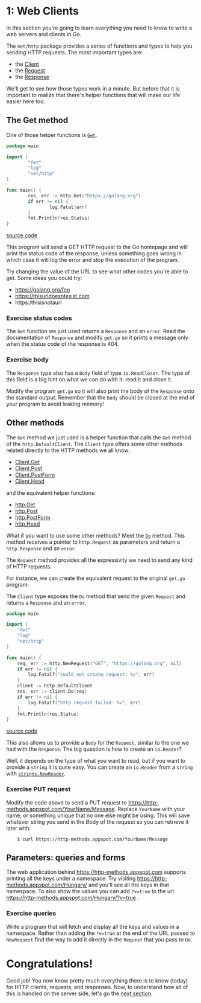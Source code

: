 # 1: Web Clients

In this section you're going to learn everything you need to know to write a web servers and clients in Go.

The `net/http` package provides a series of functions and types to help you sending HTTP requests.
The most important types are:

- the [Client](https://golang.org/pkg/net/http#Client)
- the [Request](https://golang.org/pkg/net/http#Request)
- the [Response](https://golang.org/pkg/net/http#Response)

We'll get to see how those types work in a minute.
But before that it is important to realize that there's helper functions that will make our life easier here too.

## The Get method

One of those helper functions is [`Get`](https://golang.org/pkg/net/http#Get).

```go
package main

import (
        "fmt"
        "log"
        "net/http"
)

func main() {
        res, err := http.Get("https://golang.org")
        if err != nil {
                log.Fatal(err)
        }
        fmt.Println(res.Status)
}
```
[source code](examples/get.go)

This program will send a GET HTTP request to the Go homepage and will print the status code of the response,
unless something goes wrong in which case it will log the error and stop the execution of the program.

Try changing the value of the URL to see what other codes you're able to get.
Some ideas you could try:

- https://golang.org/foo
- https://thisurldoesntexist.com
- https:/thisisnotaurl

### Exercise status codes

The `Get` function we just used returns a `Response` and an `error`.
Read the documentation of `Response` and modify `get.go` so it prints a message only when the status code of the response is 404.

### Exercise body

The `Response` type also has a `Body` field of type `io.ReadCloser`.
The type of this field is a big hint on what we can do with it: read it and close it.

Modify the program `get.go` so it will also print the body of the `Response` onto the standard output.
Remember that the `Body` should be closed at the end of your program to avoid leaking memory!

## Other methods

The `Get` method we just used is a helper function that calls the `Get` method of the `http.DefaultClient`.
The `Client` type offers some other methods related directly to the HTTP methods we all know:

- [Client.Get](https://golang.org/pkg/net/http#Client.Get)
- [Client.Post](https://golang.org/pkg/net/http#Client.Post)
- [Client.PostForm](https://golang.org/pkg/net/http#Client.PostForm)
- [Client.Head](https://golang.org/pkg/net/http#Client.Head)

and the equivalent helper functions:

- [http.Get](https://golang.org/pkg/net/http#Get)
- [http.Post](https://golang.org/pkg/net/http#Post)
- [http.PostForm](https://golang.org/pkg/net/http#PostForm)
- [http.Head](https://golang.org/pkg/net/http#Head)

What if you want to use some other methods? Meet the [`Do`](https://golang.org/pkg/net/http#Client.Do) method.
This method receives a pointer to `http.Request` as parameters and return a `http.Response` and an `error`.

The `Request` method provides all the expressivity we need to send any kind of HTTP requests.

For instance, we can create the equivalent request to the original `get.go` program:

The `Client` type exposes the `Do` method that send the given `Request` and returns a `Response` and an `error`.

```go
package main

import (
	"fmt"
	"log"
	"net/http"
)

func main() {
	req, err := http.NewRequest("GET", "https://golang.org", nil)
	if err != nil {
		log.Fatalf("could not create request: %v", err)
	}
	client := http.DefaultClient
	res, err := client.Do(req)
	if err != nil {
		log.Fatalf("http request failed: %v", err)
	}
	fmt.Println(res.Status)
}
```
[source code](examples/do-get.go)

This also allows us to provide a `Body` for the `Request`, similar to the one we had with the `Response`.
The big question is how to create an `io.Reader`?

Well, it depends on the type of what you want to read, but if you want to provide a `string` it is quite easy.
You can create an `io.Reader` from a `string` with [`strings.NewReader`](https://golang.org/pkg/strings#NewReader).

### Exercise PUT request

Modify the code above to send a PUT request to https://http-methods.appspot.com/YourName/Message.
Replace `YourName` with your name, or something unique that no one else might be using.
This will save whatever string you send in the Body of the request so you can retrieve it later with:

```
    $ curl https://http-methods.appspot.com/YourName/Message
```

## Parameters: queries and forms

The web application behind https://http-methods.appspot.com supports printing all the keys under a namespace.
Try visiting https://http-methods.appspot.com/Hungary/ and you'll see all the keys in that namespace.
To also show the values you can add `?v=true` to the url: https://http-methods.appspot.com/Hungary/?v=true .

### Exercise queries

Write a program that will fetch and display all the keys and values in a namespace.
Rather than adding the `?v=true` at the end of the URL passed to `NewRequest` find the way to add it
directly in the `Request` that you pass to `Do`.

# Congratulations!

Good job! You now know pretty much everything there is to know (today) for HTTP clients, requests, and responses.
Now, to understand how all of this is handled on the server side, let's go the [next section](../section02/README.md).
